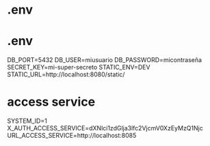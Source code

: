# .env
# .env
DB_PORT=5432
DB_USER=miusuario
DB_PASSWORD=micontraseña
SECRET_KEY=mi-super-secreto
STATIC_ENV=DEV
STATIC_URL=http://localhost:8080/static/
# access service
SYSTEM_ID=1
X_AUTH_ACCESS_SERVICE=dXNlci1zdGlja3lfc2VjcmV0XzEyMzQ1Njc
URL_ACCESS_SERVICE=http://localhost:8085